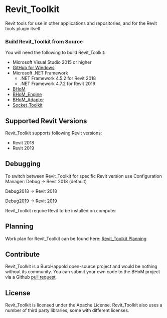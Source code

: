 # Revit_Toolkit
Revit tools for use in other applications and repositories, and for the Revit tools plugin itself. 

### Build Revit_Toolkit from Source ###
You will need the following to build Revit_Toolkit:
- Microsoft Visual Studio 2015 or higher
- [GitHub for Windows](https://windows.github.com/)
- Microsoft .NET Framework
    - .NET Framework 4.5.2 for Revit 2018
    - .NET Framework 4.7.2 for Revit 2019
- [BHoM](https://github.com/BuroHappoldEngineering/BHoM)
- [BHoM_Engine](https://github.com/BuroHappoldEngineering/BHoM_Engine)
- [BHoM_Adapter](https://github.com/BuroHappoldEngineering/BHoM_Adapter)
- [Socket_Toolkit](https://github.com/BuroHappoldEngineering/Socket_Toolkit)

## Supported Revit Versions ##
Revit_Toolkit supports following Revit versions:
- Revit 2018
- Revit 2019

## Debugging ##
To switch between Revit_Toolkit for specific Revit version use Configuration Manager:
Debug -> Revit 2018 (default)

Debug2018 -> Revit 2018

Debug2019 -> Revit 2019

Revit_Toolkit require Revit to be installed on computer

## Planning ##
Work plan for Revit_Toolkit can be found here:
[Revit_Toolkit Planning](https://github.com/orgs/BuroHappoldEngineering/projects/8)

## Contribute ##
Revit_Toolkit is a BuroHappold open-source project and would be nothing without its community.  You can submit your own code to the BHoM project via a Github [pull request](https://help.github.com/articles/using-pull-requests).

## License ##
Revit_Toolkit is licensed under the Apache License. Revit_Toolkit also uses a number of third party libraries, some with different licenses.
